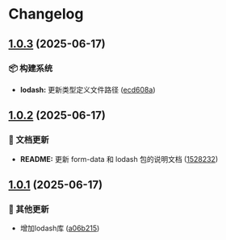 # Changelog

## [1.0.3](https://github.com/CandriaJS/core-lib/compare/lodash-v1.0.2...lodash-v1.0.3) (2025-06-17)


### 📦️ 构建系统

* **lodash:** 更新类型定义文件路径 ([ecd608a](https://github.com/CandriaJS/core-lib/commit/ecd608a35223aace0020e5772a13c084587772f5))

## [1.0.2](https://github.com/CandriaJS/core-lib/compare/lodash-v1.0.1...lodash-v1.0.2) (2025-06-17)


### 📝 文档更新

* **README:** 更新 form-data 和 lodash 包的说明文档 ([1528232](https://github.com/CandriaJS/core-lib/commit/1528232b54cc56b539f4ed5688baf003ccd6d6a0))

## [1.0.1](https://github.com/CandriaJS/core-lib/compare/lodash-v1.0.0...lodash-v1.0.1) (2025-06-17)


### 🔧 其他更新

* 增加lodash库 ([a06b215](https://github.com/CandriaJS/core-lib/commit/a06b215ccf524f2251973f7a5f4cfbd0be4d0757))
